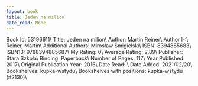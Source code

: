 ```yaml
---
layout: book
title: Jeden na milion
date_read: None
---
```


Book Id: 53196611\ 
Title: Jeden na milion\ 
Author: Martin Reiner\ 
Author l-f: Reiner, Martin\ 
Additional Authors: Mirosław Śmigielski\ 
ISBN: 8394885683\ 
ISBN13: 9788394885687\ 
My Rating: 0\ 
Average Rating: 2.89\ 
Publisher: Stara Szkoła\ 
Binding: Paperback\ 
Number of Pages: 117\ 
Year Published: 2017\ 
Original Publication Year: 2016\ 
Date Read: \ 
Date Added: 2021/02/20\ 
Bookshelves: kupka-wstydu\ 
Bookshelves with positions: kupka-wstydu (#2130)\ 

